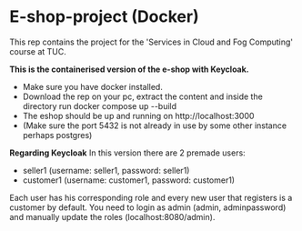 # E-shop-project (Docker)
This rep contains the project for the 'Services in Cloud and Fog Computing' course at TUC.

**This is the containerised version of the e-shop with Keycloak.**
- Make sure you have docker installed.
- Download the rep on your pc, extract the content and inside the directory run docker compose up --build
- The eshop should be up and running on http://localhost:3000
- (Make sure the port 5432 is not already in use by some other instance perhaps postgres)

**Regarding Keycloak**
In this version there are 2 premade users:
- seller1  (username: seller1, password: seller1)
- customer1 (username: customer1, password: customer1)

Each user has his corresponding role and every new user that registers is
a customer by default. You need to login as admin (admin, adminpassword) 
and manually update the roles (localhost:8080/admin). 